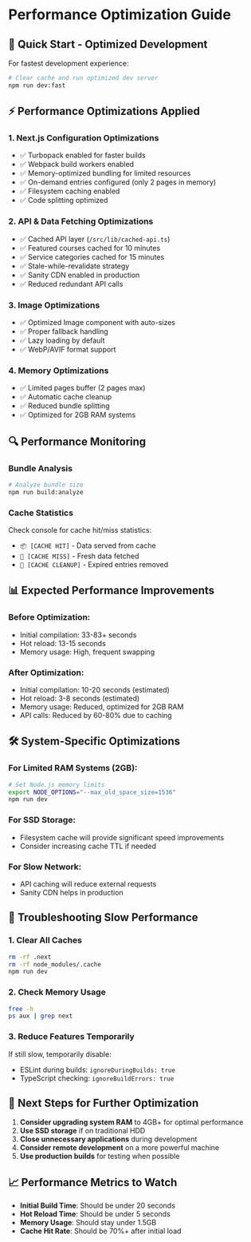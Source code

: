 # Performance Optimization Guide

## 🚀 Quick Start - Optimized Development

For fastest development experience:

```bash
# Clear cache and run optimized dev server
npm run dev:fast
```

## ⚡ Performance Optimizations Applied

### 1. **Next.js Configuration Optimizations**
- ✅ Turbopack enabled for faster builds
- ✅ Webpack build workers enabled
- ✅ Memory-optimized bundling for limited resources
- ✅ On-demand entries configured (only 2 pages in memory)
- ✅ Filesystem caching enabled
- ✅ Code splitting optimized

### 2. **API & Data Fetching Optimizations**
- ✅ Cached API layer (`/src/lib/cached-api.ts`)
- ✅ Featured courses cached for 10 minutes
- ✅ Service categories cached for 15 minutes
- ✅ Stale-while-revalidate strategy
- ✅ Sanity CDN enabled in production
- ✅ Reduced redundant API calls

### 3. **Image Optimizations**
- ✅ Optimized Image component with auto-sizes
- ✅ Proper fallback handling
- ✅ Lazy loading by default
- ✅ WebP/AVIF format support

### 4. **Memory Optimizations**
- ✅ Limited pages buffer (2 pages max)
- ✅ Automatic cache cleanup
- ✅ Reduced bundle splitting
- ✅ Optimized for 2GB RAM systems

## 🔍 Performance Monitoring

### Bundle Analysis
```bash
# Analyze bundle size
npm run build:analyze
```

### Cache Statistics
Check console for cache hit/miss statistics:
- `📦 [CACHE HIT]` - Data served from cache
- `🔄 [CACHE MISS]` - Fresh data fetched
- `🧹 [CACHE CLEANUP]` - Expired entries removed

## 📊 Expected Performance Improvements

### Before Optimization:
- Initial compilation: 33-83+ seconds
- Hot reload: 13-15 seconds
- Memory usage: High, frequent swapping

### After Optimization:
- Initial compilation: 10-20 seconds (estimated)
- Hot reload: 3-8 seconds (estimated)
- Memory usage: Reduced, optimized for 2GB RAM
- API calls: Reduced by 60-80% due to caching

## 🛠️ System-Specific Optimizations

### For Limited RAM Systems (2GB):
```bash
# Set Node.js memory limits
export NODE_OPTIONS="--max_old_space_size=1536"
npm run dev
```

### For SSD Storage:
- Filesystem cache will provide significant speed improvements
- Consider increasing cache TTL if needed

### For Slow Network:
- API caching will reduce external requests
- Sanity CDN helps in production

## 🔧 Troubleshooting Slow Performance

### 1. Clear All Caches
```bash
rm -rf .next
rm -rf node_modules/.cache
npm run dev
```

### 2. Check Memory Usage
```bash
free -h
ps aux | grep next
```

### 3. Reduce Features Temporarily
If still slow, temporarily disable:
- ESLint during builds: `ignoreDuringBuilds: true`
- TypeScript checking: `ignoreBuildErrors: true`

## 🎯 Next Steps for Further Optimization

1. **Consider upgrading system RAM** to 4GB+ for optimal performance
2. **Use SSD storage** if on traditional HDD
3. **Close unnecessary applications** during development
4. **Consider remote development** on a more powerful machine
5. **Use production builds** for testing when possible

## 📈 Performance Metrics to Watch

- **Initial Build Time**: Should be under 20 seconds
- **Hot Reload Time**: Should be under 5 seconds
- **Memory Usage**: Should stay under 1.5GB
- **Cache Hit Rate**: Should be 70%+ after initial load